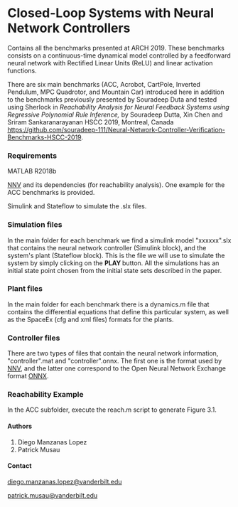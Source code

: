 
# Closed-Loop Systems with Neural Network Controllers
Contains all the benchmarks presented at ARCH 2019. These benchmarks consists on a continuous-time dynamical model controlled
by a feedforward neural network with Rectified Linear Units (ReLU) and linear activation functions.

There are six main benchmarks (ACC, Acrobot, CartPole, Inverted Pendulum, MPC Quadrotor, and Mountain Car) introduced here in 
addition to the benchmarks previously presented by Souradeep Duta and tested using Sherlock in <i>
Reachability Analysis for Neural Feedback Systems using Regressive Polynomial Rule Inference, </i> by Souradeep Dutta, Xin Chen and Sriram Sankaranarayanan HSCC 2019, Montreal, Canada 
https://github.com/souradeep-111/Neural-Network-Controller-Verification-Benchmarks-HSCC-2019. 

### Requirements

MATLAB R2018b 

[NNV](https://github.com/verivital/nnv) and its dependencies (for reachability analysis). One example for the ACC benchmarks is provided.

Simulink and Stateflow to simulate the .slx files.

### Simulation files

In the main folder for each benchmark we find a simulink model "xxxxxx".slx that contains the neural network 
controller (Simulink block), and the system's plant (Stateflow block). This is the file we will use to simulate the system by simply
clicking on the <b> PLAY </b> button. All the simulations has an initial state point chosen from the initial state sets described in the paper.

### Plant files

In the main folder for each benchmark there is a dynamics.m file that contains the differential equations that define this particular system, as well as the SpaceEx (cfg and xml files) formats for the plants. 

### Controller files

There are two types of files that contain the neural network information, "controller".mat and "controller".onnx. The first one is the 
format used by [NNV](https://github.com/verivital/nnv), and the latter one correspond to the Open Neural Network Exchange format [ONNX](https://github.com/onnx/onnx). 

### Reachability Example

In the ACC subfolder, execute the reach.m script to generate Figure 3.1.

#### Authors

1. Diego Manzanas Lopez
2. Patrick Musau

#### Contact

diego.manzanas.lopez@vanderbilt.edu

patrick.musau@vanderbilt.edu
